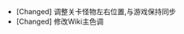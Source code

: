 <!--
title: Wiki更新日志2018.12.12
author: DreDiki
lang: zh
-->

* [Changed] 调整关卡怪物左右位置,与游戏保持同步
* [Changed] 修改Wiki主色调
